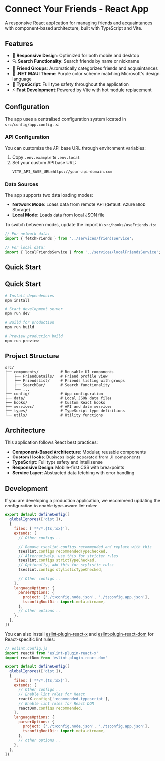 # Connect Your Friends - React App

A responsive React application for managing friends and acquaintances with component-based architecture, built with TypeScript and Vite.

## Features

- 📱 **Responsive Design**: Optimized for both mobile and desktop
- 🔍 **Search Functionality**: Search friends by name or nickname
- 👥 **Friend Groups**: Automatically categorizes friends and acquaintances
- 🎨 **.NET MAUI Theme**: Purple color scheme matching Microsoft's design language
- 🔧 **TypeScript**: Full type safety throughout the application
- ⚡ **Fast Development**: Powered by Vite with hot module replacement

## Configuration

The app uses a centralized configuration system located in `src/config/app.config.ts`:

### API Configuration

You can customize the API base URL through environment variables:

1. Copy `.env.example` to `.env.local`
2. Set your custom API base URL:
   ```
   VITE_API_BASE_URL=https://your-api-domain.com
   ```

### Data Sources

The app supports two data loading modes:

- **Network Mode**: Loads data from remote API (default: Azure Blob Storage)
- **Local Mode**: Loads data from local JSON file

To switch between modes, update the import in `src/hooks/useFriends.ts`:

```typescript
// For network data:
import { fetchFriends } from '../services/friendsService';

// For local data:
import { localFriendsService } from '../services/localFriendsService';
```

## Quick Start

## Quick Start

```bash
# Install dependencies
npm install

# Start development server
npm run dev

# Build for production
npm run build

# Preview production build
npm run preview
```

## Project Structure

```
src/
├── components/          # Reusable UI components
│   ├── FriendDetails/   # Friend profile view
│   ├── FriendsList/     # Friends listing with groups
│   ├── SearchBar/       # Search functionality
│   └── ...
├── config/              # App configuration
├── data/                # Local JSON data files
├── hooks/               # Custom React hooks
├── services/            # API and data services
├── types/               # TypeScript type definitions
└── utils/               # Utility functions
```

## Architecture

This application follows React best practices:

- **Component-Based Architecture**: Modular, reusable components
- **Custom Hooks**: Business logic separated from UI components
- **TypeScript**: Full type safety and intellisense
- **Responsive Design**: Mobile-first CSS with breakpoints
- **Service Layer**: Abstracted data fetching with error handling

## Development

If you are developing a production application, we recommend updating the configuration to enable type-aware lint rules:

```js
export default defineConfig([
  globalIgnores(['dist']),
  {
    files: ['**/*.{ts,tsx}'],
    extends: [
      // Other configs...

      // Remove tseslint.configs.recommended and replace with this
      tseslint.configs.recommendedTypeChecked,
      // Alternatively, use this for stricter rules
      tseslint.configs.strictTypeChecked,
      // Optionally, add this for stylistic rules
      tseslint.configs.stylisticTypeChecked,

      // Other configs...
    ],
    languageOptions: {
      parserOptions: {
        project: ['./tsconfig.node.json', './tsconfig.app.json'],
        tsconfigRootDir: import.meta.dirname,
      },
      // other options...
    },
  },
])
```

You can also install [eslint-plugin-react-x](https://github.com/Rel1cx/eslint-react/tree/main/packages/plugins/eslint-plugin-react-x) and [eslint-plugin-react-dom](https://github.com/Rel1cx/eslint-react/tree/main/packages/plugins/eslint-plugin-react-dom) for React-specific lint rules:

```js
// eslint.config.js
import reactX from 'eslint-plugin-react-x'
import reactDom from 'eslint-plugin-react-dom'

export default defineConfig([
  globalIgnores(['dist']),
  {
    files: ['**/*.{ts,tsx}'],
    extends: [
      // Other configs...
      // Enable lint rules for React
      reactX.configs['recommended-typescript'],
      // Enable lint rules for React DOM
      reactDom.configs.recommended,
    ],
    languageOptions: {
      parserOptions: {
        project: ['./tsconfig.node.json', './tsconfig.app.json'],
        tsconfigRootDir: import.meta.dirname,
      },
      // other options...
    },
  },
])
```

